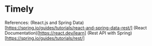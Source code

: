 # Timely

References: 
(React.js and Spring Data)[https://spring.io/guides/tutorials/react-and-spring-data-rest/]
(React Documentation)[https://react.dev/learn]
(Rest API with Spring)[https://spring.io/guides/tutorials/rest/]
